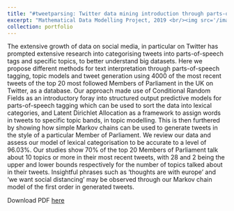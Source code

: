 ```yaml
---
title: "#tweetparsing: Twitter data mining introduction through parts-of-speech tagging, topic modelling and tweet generation techniques"
excerpt: "Mathematical Data Modelling Project, 2019 <br/><img src='/images/mdm2_4.png'>"
collection: portfolio
---
```


The extensive growth of data on social media, in particular on Twitter has prompted extensive research into categorising tweets into 
parts-of-speech tags and specific topics, to better understand big datasets. Here we propose different methods for text interpretation 
through parts-of-speech tagging, topic models and tweet generation using 4000 of the most recent tweets of the top 20 most followed 
Members of Parliament in the UK on Twitter, as a database. Our approach made use of Conditional Random Fields as an introductory 
foray into structured output predictive models for parts-of-speech tagging which can be used to sort the data into lexical categories, 
and Latent Dirichlet Allocation as a framework to assign words in tweets to specific topic bands, in topic modelling. This is then 
furthered by showing how simple Markov chains can be used to generate tweets in the style of a particular Member of Parliament. We 
review our data and assess our model of lexical categorisation to be accurate to a level of 96.03%. Our studies show 70% of the top 
20 Members of Parliament talk about 10 topics or more in their most recent tweets, with 28 and 2 being the upper and lower bounds 
respectively for the number of topics talked about in their tweets. Insightful phrases such as ‘thoughts are with europe’ and ‘we want 
social distancing’ may be observed through our Markov chain model of the first order in generated tweets.

Download PDF [here](http://vedang-joshi.github.io/files/mdm2_4.pdf)
